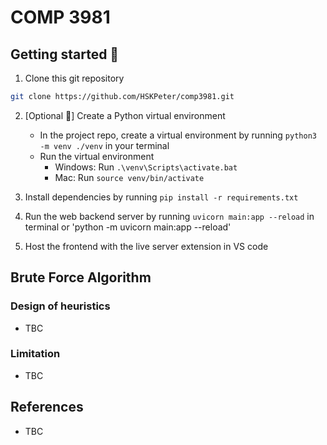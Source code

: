 # COMP 3981

## Getting started 🚀

1. Clone this git repository

``` sh
git clone https://github.com/HSKPeter/comp3981.git
```

2. [Optional 👀] Create a Python virtual environment
   - In the project repo, create a virtual environment by running `python3 -m venv ./venv` in your terminal
   - Run the virtual environment
     - Windows: Run `.\venv\Scripts\activate.bat`
     - Mac: Run `source venv/bin/activate`

3. Install dependencies by running `pip install -r requirements.txt`

4. Run the web backend server by running `uvicorn main:app --reload` in terminal or 'python -m uvicorn main:app --reload'

5. Host the frontend with the live server extension in VS code

## Brute Force Algorithm

### Design of heuristics
- TBC

### Limitation
- TBC

## References
- TBC